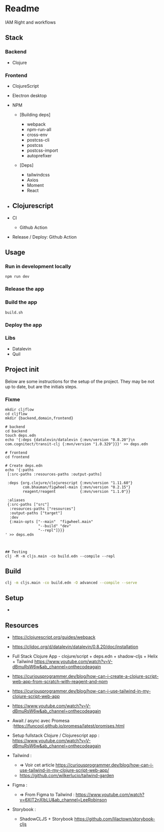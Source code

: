 # Readme 
IAM Right and workflows

## Stack
### Backend 
- Clojure

### Frontend
- ClojureScript
- Electron desktop
- NPM
  - [Building deps]
    - webpack
    - npm-run-all
    - cross-env
    - postcss-cli
    - postcss
    - postcss-import
    - autoprefixer

  - [Deps]
    - tailwindcss
    - Axios
    - Moment
    - React
- Clojurescript
  -
- CI
  - Github Action

- Release / Deploy: Github Action

## Usage

### Run in development locally
````dev
npm run dev
````

### Release the app


### Build the app
````shell
build.sh
````

### Deploy the app

### Libs
- Datalevin
- Quil

## Project init
Below are some instructions for the setup of the project. They may be not up to 
date, but are the initials steps.


### Fixme

```shell
mkdir cljflow
cd cljflow
mkdir {backend,domain,frontend}

# backend
cd backend
touch deps.edn
echo '{:deps {datalevin/datalevin {:mvn/version "0.8.20"}\n        com.cognitect/transit-clj {:mvn/version "1.0.329"}}}' >> deps.edn
  
# frontend
cd frontend 

# Create deps.edn
echo '{:paths
 [:src-paths :resources-paths :output-paths]

 :deps {org.clojure/clojurescript {:mvn/version "1.11.60"}
        com.bhauman/figwheel-main {:mvn/version "0.2.15"}
        reagent/reagent           {:mvn/version "1.1.0"}}

 :aliases
 {:src-paths ["src"]
  :resources-paths ["resources"]
  :output-paths ["target"]
  :dev
  {:main-opts ["--main"  "figwheel.main"
               "--build" "dev"
               "--repl"]}}}
' >> deps.edn



## Testing
clj -M -m cljs.main -co build.edn --compile --repl
```


## Build
````sh
clj -m cljs.main -co build.edn -O advanced --compile --serve 
````


## Setup 
- 

## Resources
- https://clojurescript.org/guides/webpack
- https://cljdoc.org/d/datalevin/datalevin/0.8.20/doc/installation
- Full Stack Clojure App - clojure/script + deps.edn + shadow-cljs + Helix + Tailwind
  https://www.youtube.com/watch?v=V-dBmuRsW6w&ab_channel=onthecodeagain

- https://curiousprogrammer.dev/blog/how-can-i-create-a-clojure-script-web-app-from-scratch-with-reagent-and-npm
- https://curiousprogrammer.dev/blog/how-can-i-use-tailwind-in-my-clojure-script-web-app
- https://www.youtube.com/watch?v=V-dBmuRsW6w&ab_channel=onthecodeagain

- Await / async avec Promesa :https://funcool.github.io/promesa/latest/promises.html
- Setup fullstack Clojure / Clojurescript app : https://www.youtube.com/watch?v=V-dBmuRsW6w&ab_channel=onthecodeagain

- Tailwind :
  - => Voir cet article https://curiousprogrammer.dev/blog/how-can-i-use-tailwind-in-my-clojure-script-web-app/
  - https://github.com/wilkerlucio/tailwind-garden

- Figma :
  - => From Figma to Tailwind : https://www.youtube.com/watch?v=6XIT2nXIbLU&ab_channel=LeeRobinson

- Storybook :
  - ShadowCLJS + Storybook https://github.com/lilactown/storybook-cljs